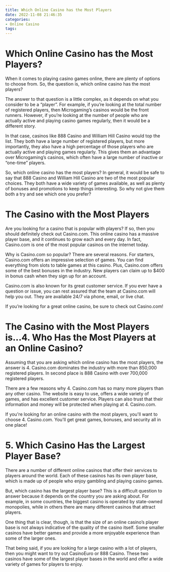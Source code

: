 ```yaml
---
title: Which Online Casino has the Most Players
date: 2022-11-08 21:46:35
categories:
- Online Casino
tags:
---
```



#  Which Online Casino has the Most Players?

When it comes to playing casino games online, there are plenty of options to choose from. So, the question is, which online casino has the most players?

The answer to that question is a little complex, as it depends on what you consider to be a “player”. For example, if you’re looking at the total number of registered players, then Microgaming’s casinos would be the front runners. However, if you’re looking at the number of people who are actually active and playing casino games regularly, then it would be a different story.

In that case, casinos like 888 Casino and William Hill Casino would top the list. They both have a large number of registered players, but more importantly, they also have a high percentage of those players who are actually active and playing games regularly. This gives them an advantage over Microgaming’s casinos, which often have a large number of inactive or “one-time” players.

So, which online casino has the most players? In general, it would be safe to say that 888 Casino and William Hill Casino are two of the most popular choices. They both have a wide variety of games available, as well as plenty of bonuses and promotions to keep things interesting. So why not give them both a try and see which one you prefer?

#  The Casino with the Most Players

Are you looking for a casino that is popular with players? If so, then you should definitely check out Casino.com. This online casino has a massive player base, and it continues to grow each and every day. In fact, Casino.com is one of the most popular casinos on the internet today.

Why is Casino.com so popular? There are several reasons. For starters, Casino.com offers an impressive selection of games. You can find everything from slots to table games at this casino. Plus, Casino.com offers some of the best bonuses in the industry. New players can claim up to $400 in bonus cash when they sign up for an account.

Casino.com is also known for its great customer service. If you ever have a question or issue, you can rest assured that the team at Casino.com will help you out. They are available 24/7 via phone, email, or live chat.

If you’re looking for a great online casino, be sure to check out Casino.com!

#  The Casino with the Most Players is...4. Who Has the Most Players at an Online Casino?

Assuming that you are asking which online casino has the most players, the answer is 4. Casino.com dominates the industry with more than 850,000 registered players. In second place is 888 Casino with over 700,000 registered players.

There are a few reasons why 4. Casino.com has so many more players than any other casino. The website is easy to use, offers a wide variety of games, and has excellent customer service. Players can also trust that their information and money will be protected when playing at 4. Casino.com.

If you're looking for an online casino with the most players, you'll want to choose 4. Casino.com. You'll get great games, bonuses, and security all in one place!

# 5. Which Casino Has the Largest Player Base?

There are a number of different online casinos that offer their services to players around the world. Each of these casinos has its own player base, which is made up of people who enjoy gambling and playing casino games.

But, which casino has the largest player base? This is a difficult question to answer because it depends on the country you are asking about. For example, in some countries, the biggest casino is operated by state-owned monopolies, while in others there are many different casinos that attract players.

One thing that is clear, though, is that the size of an online casino’s player base is not always indicative of the quality of the casino itself. Some smaller casinos have better games and provide a more enjoyable experience than some of the larger ones.

That being said, if you are looking for a large casino with a lot of players, then you might want to try out CasinoEuro or 888 Casino. These two casinos have some of the largest player bases in the world and offer a wide variety of games for players to enjoy.